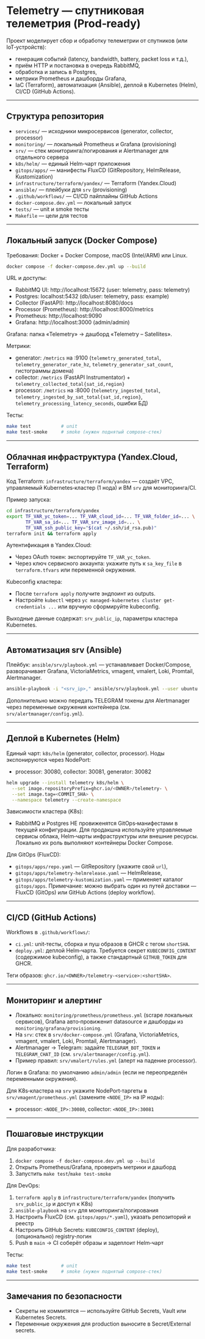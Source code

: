 # Telemetry — спутниковая телеметрия (Prod‑ready)

Проект моделирует сбор и обработку телеметрии от спутников (или IoT‑устройств):
- генерация событий (latency, bandwidth, battery, packet loss и т.д.),
- приём HTTP и постановка в очередь RabbitMQ,
- обработка и запись в Postgres,
- метрики Prometheus и дашборды Grafana,
- IaC (Terraform), автоматизация (Ansible), деплой в Kubernetes (Helm), CI/CD (GitHub Actions).

---

## Структура репозитория
- `services/` — исходники микросервисов (generator, collector, processor)
- `monitoring/` — локальный Prometheus и Grafana (provisioning)
- `srv/` — стек мониторинга/логирования и Alertmanager для отдельного сервера
- `k8s/helm/` — единый Helm‑чарт приложения
- `gitops/apps/` — манифесты FluxCD (GitRepository, HelmRelease, Kustomization)
- `infrastructure/terraform/yandex/` — Terraform (Yandex.Cloud)
- `ansible/` — плейбуки для `srv` (provisioning)
- `.github/workflows/` — CI/CD пайплайны GitHub Actions
- `docker-compose.dev.yml` — локальный запуск
- `tests/` — unit и smoke тесты
- `Makefile` — цели для тестов

---

## Локальный запуск (Docker Compose)
Требования: Docker + Docker Compose, macOS (Intel/ARM) или Linux.

```bash
docker compose -f docker-compose.dev.yml up --build
```

URL и доступы:
- RabbitMQ UI: http://localhost:15672 (user: telemetry, pass: telemetry)
- Postgres: localhost:5432 (db/user: telemetry, pass: example)
- Collector (FastAPI): http://localhost:8080/docs
- Processor (Prometheus): http://localhost:8000/metrics
- Prometheus: http://localhost:9090
- Grafana: http://localhost:3000 (admin/admin)

Grafana: папка «Telemetry» → дашборд «Telemetry – Satellites».

Метрики:
- generator: `/metrics` на :9100 (`telemetry_generated_total`, `telemetry_generator_rate_hz`, `telemetry_generator_sat_count`, гистограммы домена)
- collector: `/metrics` (FastAPI Instrumentator) + `telemetry_collected_total{sat_id,region}`
- processor: `/metrics` на :8000 (`telemetry_ingested_total`, `telemetry_ingested_by_sat_total{sat_id,region}`, `telemetry_processing_latency_seconds`, ошибки БД)

Тесты:
```bash
make test           # unit
make test-smoke     # smoke (нужен поднятый compose‑стек)
```

---

## Облачная инфраструктура (Yandex.Cloud, Terraform)
Код Terraform: `infrastructure/terraform/yandex` — создаёт VPC, управляемый Kubernetes‑кластер (1 нода) и ВМ `srv` для мониторинга/CI.

Пример запуска:
```bash
cd infrastructure/terraform/yandex
export TF_VAR_yc_token=... TF_VAR_cloud_id=... TF_VAR_folder_id=... \
       TF_VAR_sa_id=... TF_VAR_srv_image_id=... \
       TF_VAR_ssh_public_key="$(cat ~/.ssh/id_rsa.pub)"
terraform init && terraform apply
```

Аутентификация в Yandex.Cloud:
- Через OAuth токен: экспортируйте `TF_VAR_yc_token`.
- Через ключ сервисного аккаунта: укажите путь к `sa_key_file` в `terraform.tfvars` или переменной окружения.

Kubeconfig кластера:
- После `terraform apply` получите эндпоинт из outputs.
- Настройте `kubectl` через `yc managed-kubernetes cluster get-credentials ...` или вручную сформируйте kubeconfig.

Выходные данные содержат: `srv_public_ip`, параметры кластера Kubernetes.

---

## Автоматизация srv (Ansible)
Плейбук: `ansible/srv/playbook.yml` — устанавливает Docker/Compose, разворачивает Grafana, VictoriaMetrics, vmagent, vmalert, Loki, Promtail, Alertmanager.

```bash
ansible-playbook -i "<srv_ip>," ansible/srv/playbook.yml --user ubuntu --private-key ~/.ssh/id_rsa
```

Дополнительно можно передать TELEGRAM токены для Alertmanager через переменные окружения контейнера (см. `srv/alertmanager/config.yml`).

---

## Деплой в Kubernetes (Helm)
Единый чарт: `k8s/helm` (generator, collector, processor). Ноды экспонируются через NodePort:
- processor: 30080, collector: 30081, generator: 30082

```bash
helm upgrade --install telemetry k8s/helm \
  --set image.repositoryPrefix=ghcr.io/<OWNER>/telemetry- \
  --set image.tag=<COMMIT_SHA> \
  --namespace telemetry --create-namespace
```

Зависимости кластера (K8s):
- RabbitMQ и Postgres НЕ провиженятся GitOps‑манифестами в текущей конфигурации. Для продакшна используйте управляемые сервисы облака, Helm‑чарты инфраструктуры или внешние ресурсы. Локально их роль выполняют контейнеры Docker Compose.

Для GitOps (FluxCD):
- `gitops/apps/repo.yaml` — GitRepository (укажите свой `url`),
- `gitops/apps/telemetry-helmrelease.yaml` — HelmRelease,
- `gitops/apps/telemetry-kustomization.yaml` — применяет каталог `gitops/apps`.
Примечание: можно выбрать один из путей доставки — FluxCD (GitOps) или GitHub Actions (deploy workflow).

---

## CI/CD (GitHub Actions)
Workflows в `.github/workflows/`:
- `ci.yml`: unit‑тесты, сборка и пуш образов в GHCR с тегом `shortSHA`.
- `deploy.yml`: деплой Helm‑чарта. Требуется секрет `KUBECONFIG_CONTENT` (содержимое kubeconfig), а также стандартный `GITHUB_TOKEN` для GHCR.

Теги образов: `ghcr.io/<OWNER>/telemetry-<service>:<shortSHA>`.

---

## Мониторинг и алертинг
- Локально: `monitoring/prometheus/prometheus.yml` (scrape локальных сервисов), Grafana авто‑провиженит datasource и дашборды из `monitoring/grafana/provisioning`.
- На `srv`: стек в `srv/docker-compose.yml` (Grafana, VictoriaMetrics, vmagent, vmalert, Loki, Promtail, Alertmanager).
- Alertmanager → Telegram: задайте `TELEGRAM_BOT_TOKEN` и `TELEGRAM_CHAT_ID` (см. `srv/alertmanager/config.yml`).
- Пример правил: `srv/vmalert/rules.yml` (алерт на падение processor).

Логин в Grafana: по умолчанию `admin/admin` (если не переопределён переменными окружения).

Для K8s‑кластерa на `srv` укажите NodePort‑таргеты в `srv/vmagent/prometheus.yml` (замените `<NODE_IP>` на IP ноды):
- processor: `<NODE_IP>:30080`, collector: `<NODE_IP>:30081`

---

## Пошаговые инструкции
Для разработчика:
1) `docker compose -f docker-compose.dev.yml up --build`
2) Открыть Prometheus/Grafana, проверить метрики и дашборд
3) Запустить `make test`/`make test-smoke`

Для DevOps:
1) `terraform apply` в `infrastructure/terraform/yandex` (получить `srv_public_ip` и доступ к K8s)
2) `ansible-playbook` на `srv` для мониторинга/логирования
3) Настроить FluxCD (см. `gitops/apps/*.yaml`), указать репозиторий и реестр
4) Настроить GitHub Secrets: `KUBECONFIG_CONTENT` (deploy), (опционально) registry‑логин
5) Push в `main` → CI соберёт образы и задеплоит Helm‑чарт

Тесты:
```bash
make test           # unit
make test-smoke     # smoke (нужен поднятый compose‑стек)
```

---

## Замечания по безопасности
- Секреты не коммитятся — используйте GitHub Secrets, Vault или Kubernetes Secrets.
- Переменные окружения для production выносите в Secret/External secrets.
